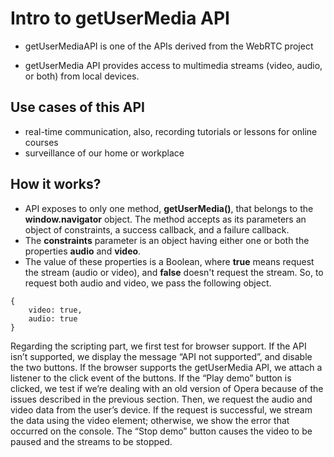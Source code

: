 # Intro to getUserMedia API

- getUserMediaAPI is one of the APIs derived from the WebRTC project

- getUserMedia API provides access to multimedia streams (video, audio, or both) from local devices.

## Use cases of this API

- real-time communication, also, recording tutorials or lessons for online courses
- surveillance of our home or workplace

## How it works?

- API exposes to only one method, **getUserMedia()**, that belongs to the **window.navigator** object. The method accepts as its parameters an object of constraints, a success callback, and a failure callback.
- The **constraints** parameter is an object having either one or both the properties **audio** and **video**.
- The value of these properties is a Boolean, where **true** means request the stream (audio or video), and **false** doesn't request the stream. So, to request both audio and video, we pass the following object.

```
{
    video: true,
    audio: true
}
```

Regarding the scripting part, we first test for browser support. If the API isn’t supported, we display the message “API not supported”, and disable the two buttons. If the browser supports the getUserMedia API, we attach a listener to the click event of the buttons. If the “Play demo” button is clicked, we test if we’re dealing with an old version of Opera because of the issues described in the previous section. Then, we request the audio and video data from the user’s device. If the request is successful, we stream the data using the video element; otherwise, we show the error that occurred on the console. The “Stop demo” button causes the video to be paused and the streams to be stopped.
